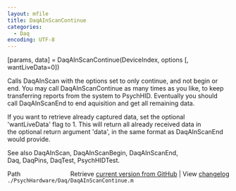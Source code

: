 ```yaml
---
layout: mfile
title: DaqAInScanContinue
categories:
  - Daq
encoding: UTF-8
---
```


[params, data] = DaqAInScanContinue(DeviceIndex, options [, wantLiveData=0])  

Calls DaqAInScan with the options set to only continue, and not begin or  
end. You may call DaqAInScanContinue as many times as you like, to keep  
transferring reports from the system to PsychHID. Eventually you should  
call DaqAInScanEnd to end aquisition and get all remaining data.  

If you want to retrieve already captured data, set the optional  
'wantLiveData' flag to 1. This will return all already received data in  
the optional return argument 'data', in the same format as DaqAInScanEnd  
would provide.  

See also DaqAInScan, DaqAInScanBegin, DaqAInScanEnd,  
Daq, DaqPins, DaqTest, PsychHIDTest.  


<div class="code_header" style="text-align:right;">
  <span style="float:left;">Path&nbsp;&nbsp;</span> <span class="counter">Retrieve <a href=
  "https://raw.github.com/Psychtoolbox-3/Psychtoolbox-3/beta/./PsychHardware/Daq/DaqAInScanContinue.m">current version from GitHub</a> | View <a href=
  "https://github.com/Psychtoolbox-3/Psychtoolbox-3/commits/beta/./PsychHardware/Daq/DaqAInScanContinue.m">changelog</a></span>
</div>
<div class="code">
  <code>./PsychHardware/Daq/DaqAInScanContinue.m</code>
</div>
